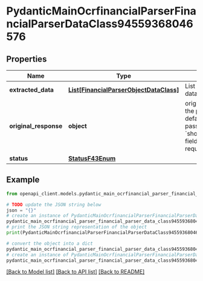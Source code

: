# PydanticMainOcrfinancialParserFinancialParserDataClass94559368046576


## Properties

Name | Type | Description | Notes
------------ | ------------- | ------------- | -------------
**extracted_data** | [**List[FinancialParserObjectDataClass]**](FinancialParserObjectDataClass.md) | List of parsed financial data objects (per page). | [optional] 
**original_response** | **object** | original response sent by the provider, hidden by default, show it by passing the &#x60;show_original_response&#x60; field to &#x60;true&#x60; in your request | [optional] 
**status** | [**StatusF43Enum**](StatusF43Enum.md) |  | 

## Example

```python
from openapi_client.models.pydantic_main_ocrfinancial_parser_financial_parser_data_class94559368046576 import PydanticMainOcrfinancialParserFinancialParserDataClass94559368046576

# TODO update the JSON string below
json = "{}"
# create an instance of PydanticMainOcrfinancialParserFinancialParserDataClass94559368046576 from a JSON string
pydantic_main_ocrfinancial_parser_financial_parser_data_class94559368046576_instance = PydanticMainOcrfinancialParserFinancialParserDataClass94559368046576.from_json(json)
# print the JSON string representation of the object
print(PydanticMainOcrfinancialParserFinancialParserDataClass94559368046576.to_json())

# convert the object into a dict
pydantic_main_ocrfinancial_parser_financial_parser_data_class94559368046576_dict = pydantic_main_ocrfinancial_parser_financial_parser_data_class94559368046576_instance.to_dict()
# create an instance of PydanticMainOcrfinancialParserFinancialParserDataClass94559368046576 from a dict
pydantic_main_ocrfinancial_parser_financial_parser_data_class94559368046576_form_dict = pydantic_main_ocrfinancial_parser_financial_parser_data_class94559368046576.from_dict(pydantic_main_ocrfinancial_parser_financial_parser_data_class94559368046576_dict)
```
[[Back to Model list]](../README.md#documentation-for-models) [[Back to API list]](../README.md#documentation-for-api-endpoints) [[Back to README]](../README.md)


